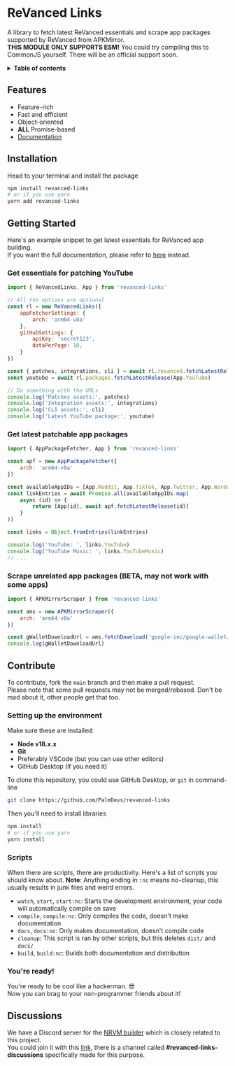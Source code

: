 # ReVanced Links
A library to fetch latest ReVanced essentials and scrape app packages supported by ReVanced from APKMirror.  
**THIS MODULE ONLY SUPPORTS ESM!** You could try compiling this to CommonJS yourself. There will be an official support soon.

<details>
    <summary><strong>Table of contents</strong></summary>
    
    ### [Features](#features)
    ### [Installation](#installation)
    ### [Getting Started](#getting-started)
        * [Get essentials for parching YouTube](#get-essentials-for-patching-youtube)
        * [Get latest patchable app packages](#get-essentials-for-patching-youtube)
        * [Scrape unrelated app packages (BETA, may not work with some apps)](#scrape-unrelated-app-packages-beta-may-not-work-with-some-apps)
    ### [Contribute](#contribute)
        * [Setting up the environment](#setting-up-the-environment)
        * [Scripts](#scripts)
    ### [Discussions](#discussions)
</details>

## Features
 - Feature-rich
 - Fast and efficient
 - Object-oriented
 - **ALL** Promise-based
 - [Documentation](https://palmdevs.github.io/revanced-links)

## Installation
Head to your terminal and install the package
```sh
npm install revanced-links
# or if you use yarn
yarn add revanced-links
```

## Getting Started
Here's an example snippet to get latest essentials for ReVanced app building.  
If you want the full documentation, please refer to [here](https://palmdevs.github.io/revanced-links/) instead.

### Get essentials for patching YouTube

```js
import { ReVancedLinks, App } from 'revanced-links'

// All the options are optional
const rl = new ReVancedLinks({
    appFetcherSettings: {
        arch: 'arm64-v8a'
    },
    gitHubSettings: {
        apiKey: 'secret123',
        dataPerPage: 10,
    }
})

const { patches, integrations, cli } = await rl.revanced.fetchLatestReleases()
const youtube = await rl.packages.fetchLatestRelease(App.YouTube)

// Do something with the URLs
console.log('Patches assets:', patches)
console.log('Integration assets:', integrations)
console.log('CLI assets:', cli)
console.log('Latest YouTube package:', youtube)
```

### Get latest patchable app packages

```js
import { AppPackageFetcher, App } from 'revanced-links'

const apf = new AppPackageFetcher({
    arch: 'arm64-v8a'
})

const availableAppIDs = [App.Reddit, App.TikTok, App.Twitter, App.WarnWetter, App.YouTube, App.YouTubeMusic]
const linkEntries = await Promise.all(availableAppIDs.map(
    async (id) => {
        return [App[id], await apf.fetchLatestRelease(id)]
    }
))

const links = Object.fromEntries(linkEntries)

console.log('YouTube: ', links.YouTube)
console.log('YouTube Music: ', links.YouTubeMusic)
// ...
```

### Scrape unrelated app packages (BETA, may not work with some apps)

```js
import { APKMirrorScraper } from 'revanced-links'

const ams = new APKMirrorScraper({
    arch: 'arm64-v8a'
})

const gWalletDownloadUrl = ams.fetchDownload('google-inc/google-wallet/google-wallet', '2.153.469766798')
console.log(gWalletDownloadUrl)
```

## Contribute
To contribute, fork the `main` branch and then make a pull request.  
Please note that some pull requests may not be merged/rebased. Don't be mad about it, other people get that too.

### Setting up the environment
Make sure these are installed:
 - **Node v18.x.x**
 - **Git**
 - Preferably VSCode (but you can use other editors)
 - GitHub Desktop (if you need it)

To clone this repository, you could use GitHub Desktop, or `git` in command-line
```sh
git clone https://github.com/PalmDevs/revanced-links
```
Then you'll need to install libraries
```sh
npm install
# or if you use yarn
yarn install
```

### Scripts
When there are scripts, there are productivity. Here's a list of scripts you should know about.
**Note**: Anything ending in `:nc` means no-cleanup, this usually results in junk files and weird errors.
  - `watch`, `start`, `start:nc`: Starts the development environment, your code will automatically compile on save
  - `compile`, `compile:nc`: Only compiles the code, doesn't make documentation
  - `docs`, `docs:nc`: Only makes documentation, doesn't compile code
  - `cleanup`: This script is ran by other scripts, but this deletes `dist/` and `docs/`
  - `build`, `build:nc`: Builds both documentation and distribution

### You're ready!
You're ready to be cool like a hackerman. 😎  
Now you can brag to your non-programmer friends about it!

## Discussions
We have a Discord server for the [NRVM builder](https://github.com/PalmDevs/nrvm) which is closely related to this project.  
You could join it with this [link](), there is a channel called **#revanced-links-discussions** specifically made for this purpose.